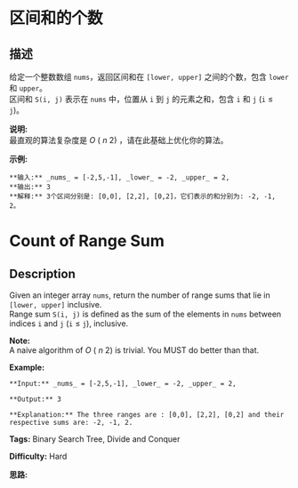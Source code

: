 # 区间和的个数

## 描述

给定一个整数数组 `nums`，返回区间和在 `[lower, upper]` 之间的个数，包含 `lower` 和 `upper`。  
区间和 `S(i, j)` 表示在 `nums` 中，位置从 `i` 到 `j` 的元素之和，包含 `i` 和 `j` (`i` ≤ `j`)。

**说明:**  
最直观的算法复杂度是  _O_ ( _n_ 2) ，请在此基础上优化你的算法。

**示例:**

    
    
    **输入:** _nums_ = [-2,5,-1], _lower_ = -2, _upper_ = 2,
    **输出:** 3 
    **解释:** 3个区间分别是: [0,0], [2,2], [0,2]，它们表示的和分别为: -2, -1, 2。
    



# Count of Range Sum

## Description



Given an integer array `nums`, return the number of range sums that lie in `[lower, upper]` inclusive.  
Range sum `S(i, j)` is defined as the sum of the elements in `nums` between indices `i` and `j` (`i` ≤ `j`), inclusive.

**Note:**  
A naive algorithm of _O_ ( _n_ 2) is trivial. You MUST do better than that.

**Example:**

    
    
    **Input:** _nums_ = [-2,5,-1], _lower_ = -2, _upper_ = 2,
    **Output:** 3 
    **Explanation:** The three ranges are : [0,0], [2,2], [0,2] and their respective sums are: -2, -1, 2.
    


**Tags:** Binary Search Tree, Divide and Conquer

**Difficulty:** Hard

**思路:**
